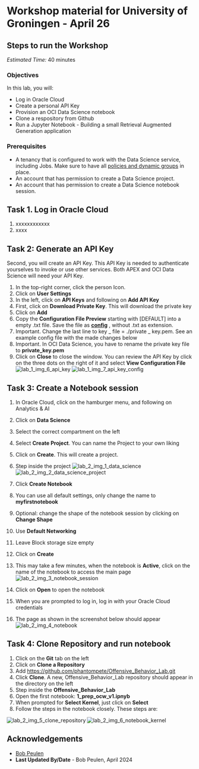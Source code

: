 # Workshop material for University of Groningen - April 26

## **Steps to run the Workshop**

*Estimated Time:* 40 minutes

### Objectives

In this lab, you will:
* Log in Oracle Cloud
* Create a personal API Key
* Provision an OCI Data Science notebook
* Clone a respository from Github
* Run a Jupyter Notebook - Building a small Retrieval Augmented Generation application

### Prerequisites

* A tenancy that is configured to work with the Data Science service, including Jobs. Make sure to have all [policies and dynamic groups](https://docs.oracle.com/en-us/iaas/data-science/using/policies.htm) in place.
* An account that has permission to create a Data Science project.
* An account that has permission to create a Data Science notebook session.


## Task 1. Log in Oracle Cloud
1. xxxxxxxxxxxx
2. xxxx


## Task 2: Generate an API Key

Second, you will create an API Key. This API Key is needed to authenticate yourselves to invoke or use other services. Both APEX and OCI Data Science will need your API Key.

1. In the top-right corner, click the person Icon.
2. Click on **User Settings**
3. In the left, click on **API Keys** and following on **Add API Key**
4. First, click on **Download Private Key**. This will download the private key
5. Click on **Add**
6. Copy the **Configuration File Preview** starting with [DEFAULT] into a empty .txt file. Save the file as [**config**](https://docs.oracle.com/en-us/iaas/Content/API/Concepts/sdkconfig.htm) , without .txt as extension.
7. Important. Change the last line to key _ file = ./private _ key.pem. See an example config file with the made changes below
8. Important. In OCI Data Science, you have to rename the private key file to **private_key.pem**
9. Click on **Close** to close the window. You can review the API Key by click on the three dots on the right of it and select **View Configuration File**
    ![lab_1_img_6_api_key](images/lab_1_img_6_api_key.jpg)
    ![lab_1_img_7_api_key_config](images/lab_1_img_7_api_key_config.jpg)

## Task 3: Create a Notebook session

1. In Oracle Cloud, click on the hamburger menu, and following on Analytics & AI
2. Click on **Data Science**
3. Select the correct compartment on the left
4. Select **Create Project**. You can name the Project to your own liking
5. Click on **Create**. This will create a project.
6. Step inside the project
  ![lab_2_img_1_data_science](images/lab_2_img_1_data_science.jpg)
  ![lab_2_img_2_data_science_project](images/lab_2_img_2_data_science_project.jpg)

7.	Click **Create Notebook**
8.	You can use all default settings, only change the name to **myfirstnotebook**
9.	Optional: change the shape of the notebook session by clicking on **Change Shape**
10.	Use **Default Networking**
11.	Leave Block storage size empty
12.	Click on **Create**
13.	This may take a few minutes, when the notebook is **Active**, click on the name of the notebook to access the main page
  ![lab_2_img_3_notebook_session](images/lab_2_img_3_notebook_session.jpg)

14.	Click on **Open** to open the notebook
15.	When you are prompted to log in, log in with your Oracle Cloud credentials
16.	The page as shown in the screenshot below should appear
  ![lab_2_img_4_notebook](images/lab_2_img_4_notebook.jpg)

## Task 4: Clone Repository and run notebook

1. Click on the **Git** tab on the left
2. Click on **Clone a Repository**
3. Add https://github.com/phantompete/Offensive_Behavior_Lab.git
4. Click **Clone**. A new, Offensive\_Behavior\_Lab repository should appear in the directory on the left
5. Step inside the **Offensive\_Behavior\_Lab**
6. Open the first notebook: **1\_prep\_ocw\_v1.ipnyb**
7. When prompted for **Select Kernel**, just click on **Select**
8. Follow the steps in the notebook closely. These steps are:

  ![lab_2_img_5_clone_repository](images/lab_2_img_5_clone_repository.jpg)
  ![lab_2_img_6_notebook_kernel](images/lab_2_img_6_notebook_kernel.jpg)



## Acknowledgements
* [Bob Peulen](https://www.linkedin.com/in/bobpeulen/)
* **Last Updated By/Date** - Bob Peulen, April 2024
